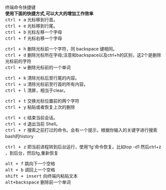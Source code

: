 终端命令快捷键  
**使用下面的快捷方式,可以大大的增加工作效率**  
<kbd>ctrl + a</kbd>   光标移到行首。  
<kbd>ctrl + e</kbd>   光标移到行尾。  
<kbd>ctrl + b</kbd>   光标左移一个字母  
<kbd>ctrl + f</kbd>   光标右移一个字母  
		 	 	    
<kbd>ctrl + h</kbd>   删除光标前一个字符，同 backspace 键相同。  
<kbd>ctrl + d</kbd>   删除光标所在字母;注意和backspace以及ctrl+h的区别，这2个是删除光标前的字符  
<kbd>ctrl + w</kbd>   删除光标前的一个单词  
		 	 	  	 	
		 	 	    
<kbd>ctrl + k</kbd>   清除光标后至行尾的内容。  
<kbd>ctrl + u</kbd>   清除光标前至行首的所有内容。  
<kbd>ctrl + l</kbd>   清屏，相当于clear。  
		 	 	    
<kbd>ctrl + t</kbd>    交换光标位置前的两个字符  
<kbd>ctrl + y</kbd>    粘贴或者恢复上次的删除  
		 	 	    
<kbd>ctrl + c</kbd>   结束当前会话。  
<kbd>ctrl + d</kbd>   退出当前 Shell。  
<kbd>ctrl + r</kbd>   搜索之前打过的命令。会有一个提示，根据你输入的关键字进行搜索bash的history  
		 	 	    
<kbd>ctrl + z</kbd>   把当前进程转到后台运行，使用'fg'命令恢复。比如top -d1 然后ctrl+z ，到后台，然后fg,重新恢复  


<kbd>alt + f</kbd>    跳向下一个空格  
<kbd>alt + b</kbd>	调回上一个空格  
<kbd>shift + insert</kbd>	向终端内粘贴文本  
<kbd>alt+backspace</kbd>	删除前一个单词  
